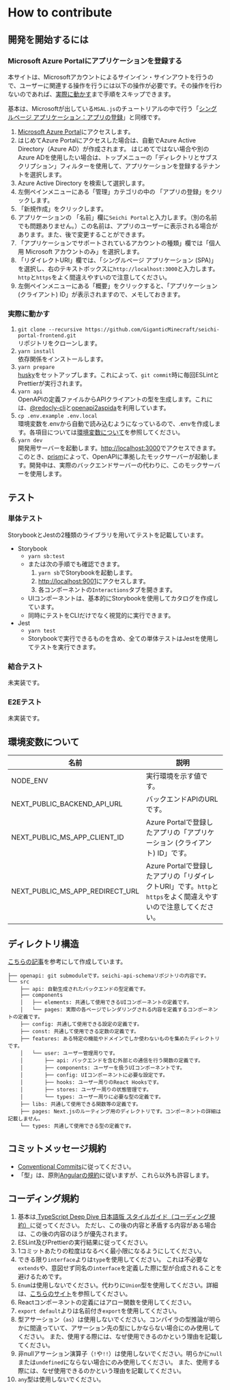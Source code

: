 # How to contribute

## 開発を開始するには

### Microsoft Azure Portalにアプリケーションを登録する

本サイトは、Microsoftアカウントによるサインイン・サインアウトを行うので、ユーザーに関連する操作を行うには以下の操作が必要です。その操作を行わないのであれば、[実際に動かす](#実際に動かす)まで手順をスキップできます。

基本は、Microsoftが出している`MSAL.js`のチュートリアルの中で行う「[シングルページ アプリケーション：アプリの登録](https://learn.microsoft.com/ja-jp/azure/active-directory/develop/scenario-spa-app-registration)」と同様です。

1. [Microsoft Azure Portal](https://portal.azure.com/)にアクセスします。
1. はじめてAzure Portalにアクセスした場合は、自動でAzure Active Directory（Azure AD）が作成されます。
はじめてではない場合や別のAzure ADを使用したい場合は、トップメニューの「ディレクトリとサブスクリプション」フィルターを使用して、アプリケーションを登録するテナントを選択します。
1. Azure Active Directory を検索して選択します。
1. 左側ペインメニューにある「管理」カテゴリの中の 「アプリの登録」をクリックします。
1. 「新規作成」をクリックします。
1. アプリケーションの 「名前」欄に`Seichi Portal`と入力します。（別の名前でも問題ありません。）この名前は、アプリのユーザーに表示される場合があります。また、後で変更することができます。
1. 「アプリケーションでサポートされているアカウントの種類」欄では「個人用 Microsoft アカウントのみ」を選択します。
1. 「リダイレクトURI」欄では、「シングルページ アプリケーション (SPA)」を選択し、右のテキストボックスに`http://localhost:3000`と入力します。`http`と`https`をよく間違えやすいので注意してください。
1. 左側ペインメニューにある「概要」をクリックすると、「アプリケーション (クライアント) ID」が表示されますので、メモしておきます。

### 実際に動かす

1. `git clone --recursive https://github.com/GiganticMinecraft/seichi-portal-frontend.git`  
リポジトリをクローンします。
1. `yarn install`  
依存関係をインストールします。
1. `yarn prepare`  
[husky](https://github.com/typicode/husky)をセットアップします。これによって、`git commit`時に毎回ESLintとPrettierが実行されます。
1. `yarn api`  
OpenAPIの定義ファイルからAPIクライアントの型を生成します。これには、[@redocly-cli](https://github.com/Redocly/redocly-cli)と[openapi2aspida](https://github.com/aspida/openapi2aspida)を利用しています。
1. `cp .env.example .env.local`  
環境変数を.envから自動で読み込むようになっているので、.envを作成します。各項目については[環境変数について](#環境変数について)を参照してください。
1. `yarn dev`  
開発用サーバーを起動します。[http://localhost:3000](http://localhost:3000)でアクセスできます。  
このとき、[prism](https://github.com/stoplightio/prism)によって、OpenAPIに準拠したモックサーバーが起動します。開発中は、実際のバックエンドサーバーの代わりに、このモックサーバーを使用します。

## テスト

### 単体テスト

StorybookとJestの2種類のライブラリを用いてテストを記載しています。

* Storybook
  * `yarn sb:test`
  * または次の手順でも確認できます。
    1. `yarn sb`でStorybookを起動します。
    1. <http://localhost:9001>にアクセスします。
    1. 各コンポーネントの`Interactions`タブを開きます。
  * UIコンポーネントは、基本的にStorybookを使用してカタログを作成しています。
  * 同時にテストをCLIだけでなく視覚的に実行できます。
* Jest
  * `yarn test`
  * Storybookで実行できるものを含め、全ての単体テストはJestを使用してテストを実行できます。

### 結合テスト

未実装です。

### E2Eテスト

未実装です。

## 環境変数について

| 名前 | 説明 |
| --- | --- |
| NODE_ENV | 実行環境を示す値です。 |
| NEXT_PUBLIC_BACKEND_API_URL | バックエンドAPIのURLです。 |
| NEXT_PUBLIC_MS_APP_CLIENT_ID | Azure Portalで登録したアプリの「アプリケーション (クライアント) ID」です。 |
| NEXT_PUBLIC_MS_APP_REDIRECT_URL | Azure Portalで登録したアプリの「リダイレクトURI」です。`http`と`https`をよく間違えやすいので注意してください。 |

## ディレクトリ構造

[こちらの記事](https://zenn.dev/yodaka/articles/eca2d4bf552aeb)を参考にして作成しています。

```tree
├── openapi: git submoduleです。seichi-api-schemaリポジトリの内容です。
└── src
    ├── api: 自動生成されたバックエンドの型定義です。
    ├── components
    │   ├── elements: 共通して使用できるUIコンポーネントの定義です。
    │   └── pages: 実際の各ページでレンダリングされる内容を定義するコンポーネントの定義です。
    ├── config: 共通して使用できる設定の定義です。
    ├── const: 共通して使用できる定数の定義です。
    ├── features: ある特定の機能やドメインでしか使わないものを集めたディレクトリです。
    │   └── user: ユーザー管理周りです。
    │       ├── api: バックエンドを含む外部との通信を行う関数の定義です。
    │       ├── components: ユーザーを扱うUIコンポーネントです。
    │       ├── config: UIコンポーネントに必要な設定です。
    │       ├── hooks: ユーザー周りのReact Hooksです。
    │       ├── stores: ユーザー周りの状態管理です。
    │       └── types: ユーザー周りに必要な型の定義です。
    ├── libs: 共通して使用できる関数等の定義です。
    ├── pages: Next.jsのルーティング用のディレクトリです。コンポーネントの詳細は記載しません。
    └── types: 共通して使用できる型の定義です。
```

## コミットメッセージ規約

* [Conventional Commits](https://www.conventionalcommits.org/ja/v1.0.0/)に従ってください。
* 「型」は、原則[Angularの規約](https://github.com/angular/angular/blob/22b96b9/CONTRIBUTING.md#type)に従いますが、これら以外も許容します。

## コーディング規約

1. 基本は[
TypeScript Deep Dive 日本語版 スタイルガイド（コーディング規約）](https://typescript-jp.gitbook.io/deep-dive/styleguide)に従ってください。
ただし、この後の内容と矛盾する内容がある場合は、この後の内容のほうが優先されます。
1. ESLint及びPrettierの実行結果に従ってください。
1. 1コミットあたりの粒度はなるべく最小限になるようにしてください。
1. できる限り`interface`よりは`type`を使用してください。
これは不必要な`extends`や、意図せず同名の`interface`を定義した際に型が合成されることを避けるためです。
1. `Enum`は使用しないでください。代わりに`Union`型を使用してください。詳細は、[こちらのサイト](https://typescriptbook.jp/reference/values-types-variables/enum/enum-problems-and-alternatives-to-enums)を参照してください。
1. Reactコンポーネントの定義にはアロー関数を使用してください。
1. `export default`よりは名前付き`export`を使用してください。
1. 型アサーション（`as`）は使用しないでください。コンパイラの型推論が明らかに間違っていて、アサーション先の型にしかならない場合にのみ使用してください。
また、使用する際には、なぜ使用できるのかという理由を記載してください。
1. 非nullアサーション演算子（`!`や`!!`）は使用しないでください。明らかに`null`または`undefined`にならない場合にのみ使用してください。
また、使用する際には、なぜ使用できるのかという理由を記載してください。
1. `any`型は使用しないでください。
